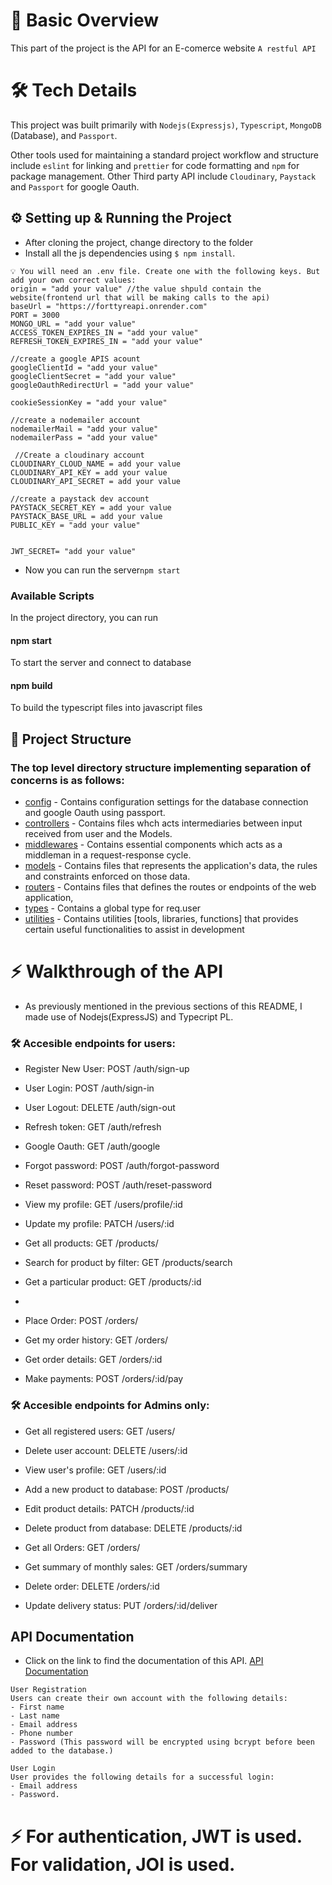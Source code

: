 # 📜 Basic Overview

This part of the project is the API for an E-comerce website `A restful API`


# 🛠 Tech Details

This project was built primarily with `Nodejs(Expressjs)`, `Typescript`, `MongoDB` (Database), and `Passport`.

Other tools used for maintaining a standard project workflow and structure include `eslint` for linking and `prettier` for code formatting and `npm` for package management.
Other Third party API include `Cloudinary`, `Paystack` and `Passport` for google Oauth.

## ⚙️ Setting up & Running the Project

- After cloning the project, change directory to the folder
- Install all the js dependencies using `$ npm install`. 


```
💡 You will need an .env file. Create one with the following keys. But add your own correct values:
origin = "add your value" //the value shpuld contain the website(frontend url that will be making calls to the api)
baseUrl = "https://forttyreapi.onrender.com"
PORT = 3000
MONGO_URL = "add your value"
ACCESS_TOKEN_EXPIRES_IN = "add your value"
REFRESH_TOKEN_EXPIRES_IN = "add your value"

//create a google APIS acount
googleClientId = "add your value"
googleClientSecret = "add your value"
googleOauthRedirectUrl = "add your value"

cookieSessionKey = "add your value"

//create a nodemailer account 
nodemailerMail = "add your value"
nodemailerPass = "add your value"

 //Create a cloudinary account
CLOUDINARY_CLOUD_NAME = add your value
CLOUDINARY_API_KEY = add your value
CLOUDINARY_API_SECRET = add your value

//create a paystack dev account
PAYSTACK_SECRET_KEY = add your value
PAYSTACK_BASE_URL = add your value
PUBLIC_KEY = "add your value"


JWT_SECRET= "add your value"
```
- Now you can run the server`npm start`

### Available Scripts

In the project directory, you can run

#### npm start

To start the server and connect to database

#### npm build

To build the typescript files into javascript files

## 🧱 Project Structure

### The top level directory structure implementing separation of concerns is as follows:
- [config](src%2F%40config) - Contains configuration settings for the database connection and google Oauth using passport.
- [controllers](src%2Fcontrollers) - Contains files whch acts intermediaries between input received from user and the Models.  
- [middlewares](src%2F%40types) - Contains essential components which acts as a middleman in a request-response cycle.
- [models](src%2Fmodels) - Contains files that represents the application's data, the rules and constraints enforced on those data.
- [routers](src%2Fcontrollers) - Contains files that defines the routes or endpoints of the web application,
- [types](src%2F%40types) - Contains a global type for req.user
- [utilities](src%2Futilities) - Contains utilities [tools, libraries, functions] that provides certain useful functionalities to assist in development

# ⚡️ Walkthrough of the API

- As previously mentioned in the previous sections of this README, I made use of Nodejs(ExpressJS) and Typecript PL. 

### 🛠 Accesible endpoints for users:

- Register New User: POST /auth/sign-up
- User Login: POST /auth/sign-in
- User Logout: DELETE /auth/sign-out
- Refresh token: GET /auth/refresh
- Google Oauth: GET /auth/google
- Forgot password: POST /auth/forgot-password
- Reset password: POST /auth/reset-password
- View my profile: GET /users/profile/:id
- Update my profile: PATCH /users/:id

- Get all products: GET /products/
- Search for product by filter: GET /products/search
- Get a particular product: GET /products/:id
- 

- Place Order: POST /orders/
- Get my order history: GET /orders/
- Get order details: GET /orders/:id
- Make payments: POST /orders/:id/pay

### 🛠 Accesible endpoints for Admins only:
- Get all registered users: GET /users/
- Delete user account: DELETE /users/:id
- View user's profile: GET /users/:id

- Add a new product to database: POST /products/
- Edit product details: PATCH /products/:id
- Delete product from database: DELETE /products/:id

- Get all Orders: GET /orders/
- Get summary of monthly sales: GET /orders/summary
- Delete order: DELETE /orders/:id
- Update delivery status: PUT /orders/:id/deliver

## API Documentation
- Click on the link to find the documentation of this API.
[API Documentation](https://documenter.getpostman.com/view/22756934/2s946h8Xeg#268c9d99-5c21-49eb-9b8c-559b2c932829)

```
User Registration
Users can create their own account with the following details:
- First name
- Last name
- Email address
- Phone number
- Password (This password will be encrypted using bcrypt before been added to the database.)
```
```
User Login
User provides the following details for a successful login:
- Email address
- Password.

```
# ⚡️ For authentication, JWT is used. For validation, JOI is used.	